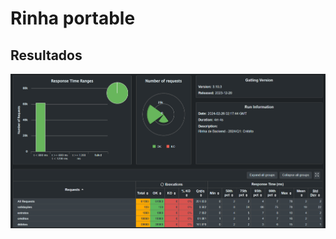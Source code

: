 # Rinha portable

## Resultados
<img src="https://github.com/Lothyriel/rinha_backend_2024_q1/blob/main/results.png" alt="resultado" />
